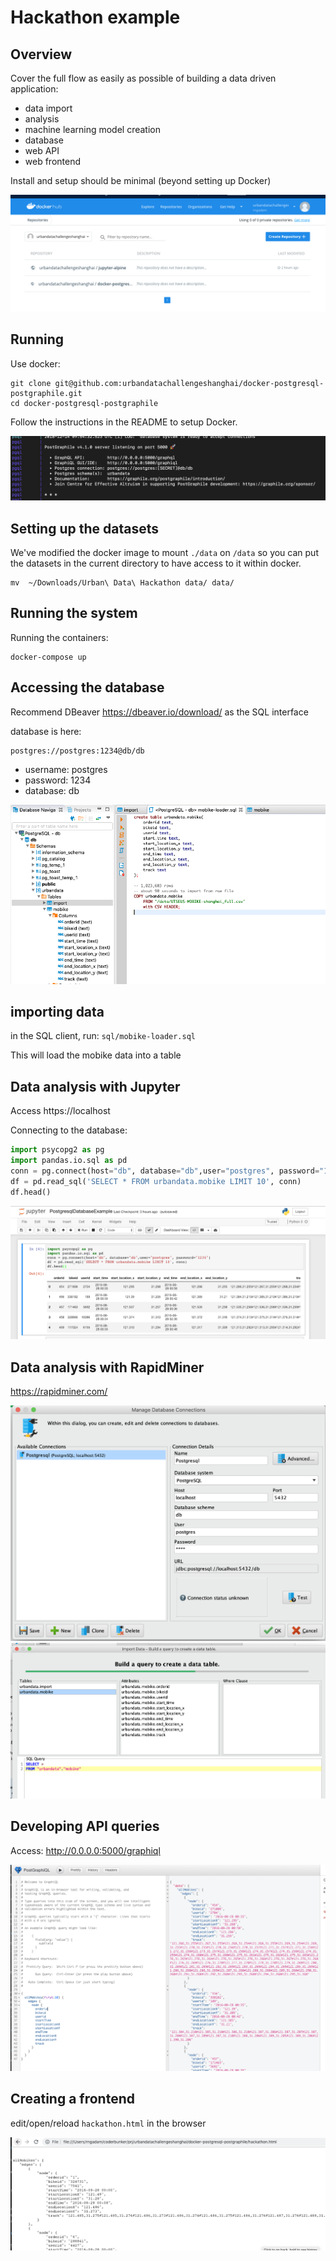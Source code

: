 # Hackathon example

## Overview

Cover the full flow as easily as possible of building a data driven application:

* data import
* analysis
* machine learning model creation
* database
* web API
* web frontend

Install and setup should be minimal (beyond setting up Docker)

![dockercloud](docs/dockercloud.png)

## Running

Use docker:

```
git clone git@github.com:urbandatachallengeshanghai/docker-postgresql-postgraphile.git
cd docker-postgresql-postgraphile
```

Follow the instructions in the README to setup Docker.

![docker](docs/console.png)

## Setting up the datasets

We've modified the docker image to mount ```./data``` on ```/data``` so you can put the datasets in the current directory to have access to it within docker.

```
mv  ~/Downloads/Urban\ Data\ Hackathon data/ data/
```

## Running the system

Running the containers:

```
docker-compose up
```

## Accessing the database

Recommend DBeaver https://dbeaver.io/download/ as the SQL interface

database is here:

```
postgres://postgres:1234@db/db
```

* username: postgres
* password: 1234
* database: db

![dbeaver](docs/dbeaver.png)

## importing data

in the SQL client, run: ```sql/mobike-loader.sql```

This will load the mobike data into a table

## Data analysis with Jupyter

Access https://localhost

Connecting to the database:

```python
import psycopg2 as pg
import pandas.io.sql as pd
conn = pg.connect(host="db", database="db",user="postgres", password="1234")
df = pd.read_sql('SELECT * FROM urbandata.mobike LIMIT 10', conn)
df.head()
```

![jupyter](docs/jupyter.png)


## Data analysis with RapidMiner

https://rapidminer.com/

![rapidminer-db](docs/rapidminer-db.png)
![rapidminer-query](docs/rapidminer-query.png)

## Developing API queries

Access: http://0.0.0.0:5000/graphiql

![postgraphiql](docs/postgraphiql.png)


## Creating a frontend

edit/open/reload ```hackathon.html``` in the browser

![frontend](docs/webfrontend.png)
